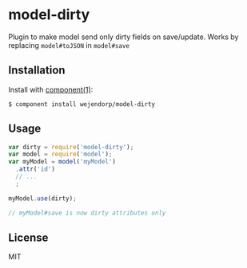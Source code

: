 # model-dirty

  Plugin to make model send only dirty fields on save/update.
  Works by replacing `model#toJSON` in `model#save`

## Installation

  Install with [component(1)](http://component.io):

    $ component install wejendorp/model-dirty

## Usage

```js
var dirty = require('model-dirty');
var model = require('model');
var myModel = model('myModel')
  .attr('id')
  // ...
  ;

myModel.use(dirty);

// myModel#save is now dirty attributes only
```

## License

  MIT
